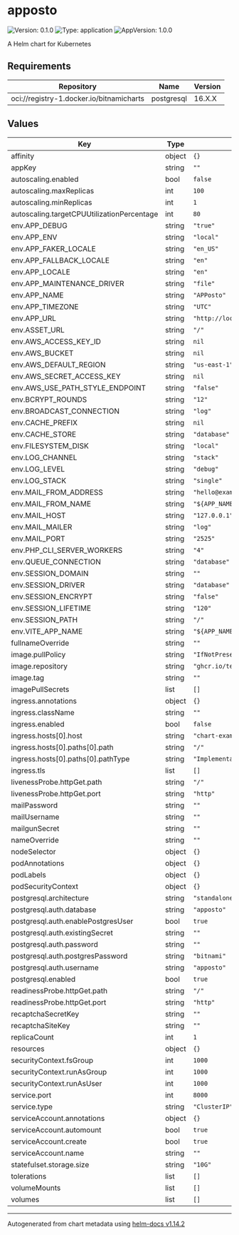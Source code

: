 # apposto

![Version: 0.1.0](https://img.shields.io/badge/Version-0.1.0-informational?style=flat-square) ![Type: application](https://img.shields.io/badge/Type-application-informational?style=flat-square) ![AppVersion: 1.0.0](https://img.shields.io/badge/AppVersion-1.0.0-informational?style=flat-square)

A Helm chart for Kubernetes

## Requirements

| Repository | Name | Version |
|------------|------|---------|
| oci://registry-1.docker.io/bitnamicharts | postgresql | 16.X.X |

## Values

| Key | Type | Default | Description |
|-----|------|---------|-------------|
| affinity | object | `{}` |  |
| appKey | string | `""` |  |
| autoscaling.enabled | bool | `false` |  |
| autoscaling.maxReplicas | int | `100` |  |
| autoscaling.minReplicas | int | `1` |  |
| autoscaling.targetCPUUtilizationPercentage | int | `80` |  |
| env.APP_DEBUG | string | `"true"` |  |
| env.APP_ENV | string | `"local"` |  |
| env.APP_FAKER_LOCALE | string | `"en_US"` |  |
| env.APP_FALLBACK_LOCALE | string | `"en"` |  |
| env.APP_LOCALE | string | `"en"` |  |
| env.APP_MAINTENANCE_DRIVER | string | `"file"` |  |
| env.APP_NAME | string | `"APPosto"` |  |
| env.APP_TIMEZONE | string | `"UTC"` |  |
| env.APP_URL | string | `"http://localhost:8000"` |  |
| env.ASSET_URL | string | `"/"` |  |
| env.AWS_ACCESS_KEY_ID | string | `nil` |  |
| env.AWS_BUCKET | string | `nil` |  |
| env.AWS_DEFAULT_REGION | string | `"us-east-1"` |  |
| env.AWS_SECRET_ACCESS_KEY | string | `nil` |  |
| env.AWS_USE_PATH_STYLE_ENDPOINT | string | `"false"` |  |
| env.BCRYPT_ROUNDS | string | `"12"` |  |
| env.BROADCAST_CONNECTION | string | `"log"` |  |
| env.CACHE_PREFIX | string | `nil` |  |
| env.CACHE_STORE | string | `"database"` |  |
| env.FILESYSTEM_DISK | string | `"local"` |  |
| env.LOG_CHANNEL | string | `"stack"` |  |
| env.LOG_LEVEL | string | `"debug"` |  |
| env.LOG_STACK | string | `"single"` |  |
| env.MAIL_FROM_ADDRESS | string | `"hello@example.com"` |  |
| env.MAIL_FROM_NAME | string | `"${APP_NAME}"` |  |
| env.MAIL_HOST | string | `"127.0.0.1"` |  |
| env.MAIL_MAILER | string | `"log"` |  |
| env.MAIL_PORT | string | `"2525"` |  |
| env.PHP_CLI_SERVER_WORKERS | string | `"4"` |  |
| env.QUEUE_CONNECTION | string | `"database"` |  |
| env.SESSION_DOMAIN | string | `""` |  |
| env.SESSION_DRIVER | string | `"database"` |  |
| env.SESSION_ENCRYPT | string | `"false"` |  |
| env.SESSION_LIFETIME | string | `"120"` |  |
| env.SESSION_PATH | string | `"/"` |  |
| env.VITE_APP_NAME | string | `"${APP_NAME}"` |  |
| fullnameOverride | string | `""` |  |
| image.pullPolicy | string | `"IfNotPresent"` |  |
| image.repository | string | `"ghcr.io/teamdigitale/apposto"` |  |
| image.tag | string | `""` |  |
| imagePullSecrets | list | `[]` |  |
| ingress.annotations | object | `{}` |  |
| ingress.className | string | `""` |  |
| ingress.enabled | bool | `false` |  |
| ingress.hosts[0].host | string | `"chart-example.local"` |  |
| ingress.hosts[0].paths[0].path | string | `"/"` |  |
| ingress.hosts[0].paths[0].pathType | string | `"ImplementationSpecific"` |  |
| ingress.tls | list | `[]` |  |
| livenessProbe.httpGet.path | string | `"/"` |  |
| livenessProbe.httpGet.port | string | `"http"` |  |
| mailPassword | string | `""` |  |
| mailUsername | string | `""` |  |
| mailgunSecret | string | `""` |  |
| nameOverride | string | `""` |  |
| nodeSelector | object | `{}` |  |
| podAnnotations | object | `{}` |  |
| podLabels | object | `{}` |  |
| podSecurityContext | object | `{}` |  |
| postgresql.architecture | string | `"standalone"` |  |
| postgresql.auth.database | string | `"apposto"` |  |
| postgresql.auth.enablePostgresUser | bool | `true` |  |
| postgresql.auth.existingSecret | string | `""` |  |
| postgresql.auth.password | string | `""` |  |
| postgresql.auth.postgresPassword | string | `"bitnami"` |  |
| postgresql.auth.username | string | `"apposto"` |  |
| postgresql.enabled | bool | `true` |  |
| readinessProbe.httpGet.path | string | `"/"` |  |
| readinessProbe.httpGet.port | string | `"http"` |  |
| recaptchaSecretKey | string | `""` |  |
| recaptchaSiteKey | string | `""` |  |
| replicaCount | int | `1` |  |
| resources | object | `{}` |  |
| securityContext.fsGroup | int | `1000` |  |
| securityContext.runAsGroup | int | `1000` |  |
| securityContext.runAsUser | int | `1000` |  |
| service.port | int | `8000` |  |
| service.type | string | `"ClusterIP"` |  |
| serviceAccount.annotations | object | `{}` |  |
| serviceAccount.automount | bool | `true` |  |
| serviceAccount.create | bool | `true` |  |
| serviceAccount.name | string | `""` |  |
| statefulset.storage.size | string | `"10G"` |  |
| tolerations | list | `[]` |  |
| volumeMounts | list | `[]` |  |
| volumes | list | `[]` |  |

----------------------------------------------
Autogenerated from chart metadata using [helm-docs v1.14.2](https://github.com/norwoodj/helm-docs/releases/v1.14.2)
